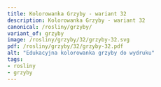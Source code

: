 ```yaml
---
title: Kolorowanka Grzyby - wariant 32
description: Kolorowanka Grzyby - wariant 32
canonical: /rosliny/grzyby/
variant_of: grzyby
image: /rosliny/grzyby/32/grzyby-32.svg
pdf: /rosliny/grzyby/32/grzyby-32.pdf
alt: "Edukacyjna kolorowanka grzyby do wydruku"
tags:
- rosliny
- grzyby
---
```

